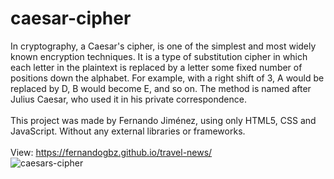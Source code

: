 # caesar-cipher
In cryptography, a Caesar's cipher, is one of the simplest and most widely known encryption techniques. It is a type of substitution cipher in which each letter in the plaintext is replaced by a letter some fixed number of positions down the alphabet. For example, with a right shift of 3, A would be replaced by D, B would become E, and so on. The method is named after Julius Caesar, who used it in his private correspondence.
<br>
<br>
This project was made by Fernando Jiménez, using only HTML5, CSS and JavaScript. Without any external libraries or frameworks.
<br>
<br>
View: https://fernandogbz.github.io/travel-news/
<br>
![caesars-cipher](https://user-images.githubusercontent.com/112293116/216551490-5e0257b6-9954-4c3b-ac6d-4e133eb50a1f.png)
